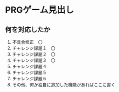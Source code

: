 # PRGゲーム見出し
## 何を対応したか

1. 不具合修正　〇
1. チャレンジ課題１　〇
1. チャレンジ課題２　〇
1. チャレンジ課題３　〇
1. チャレンジ課題４
1. チャレンジ課題５
1. チャレンジ課題６
1. その他、何か独自に追加した機能があればここに書く
